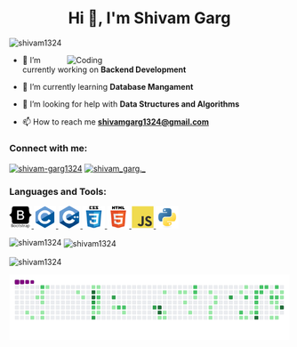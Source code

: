 <h1 align="center">Hi 👋, I'm Shivam Garg</h1>
<p align="left"> <img src="https://komarev.com/ghpvc/?username=shivam1324&label=Profile%20views&color=0e75b6&style=flat" alt="shivam1324" /> </p>
<img align="right" alt="Coding" width="400" src="https://camo.githubusercontent.com/e4a569755580f96dce0e6d65bc761e0d9aef0fecae524ec73a1b0be60fc934fa/68747470733a2f2f7777772e6d79676f2e67652f75706c6f6164732f626c6f672f313538343032333739352e6a7067">

- 🔭 I’m currently working on **Backend Development**

- 🌱 I’m currently learning **Database Mangament**


- 🤝 I’m looking for help with **Data Structures and Algorithms**

- 📫 How to reach me **shivamgarg1324@gmail.com**

<h3 align="left">Connect with me:</h3>
<p align="left">
<a href="https://linkedin.com/in/shivam-garg1324" target="blank"><img align="center" src="https://raw.githubusercontent.com/rahuldkjain/github-profile-readme-generator/master/src/images/icons/Social/linked-in-alt.svg" alt="shivam-garg1324" height="30" width="40" /></a>
<a href="https://instagram.com/shivam_garg._" target="blank"><img align="center" src="https://raw.githubusercontent.com/rahuldkjain/github-profile-readme-generator/master/src/images/icons/Social/instagram.svg" alt="shivam_garg._" height="30" width="40" /></a>
</p>

<h3 align="left">Languages and Tools:</h3>
<p align="left"> <a href="https://getbootstrap.com" target="_blank"> <img src="https://raw.githubusercontent.com/devicons/devicon/master/icons/bootstrap/bootstrap-plain-wordmark.svg" alt="bootstrap" width="40" height="40"/> </a> <a href="https://www.cprogramming.com/" target="_blank"> <img src="https://raw.githubusercontent.com/devicons/devicon/master/icons/c/c-original.svg" alt="c" width="40" height="40"/> </a> <a href="https://www.w3schools.com/cpp/" target="_blank"> <img src="https://raw.githubusercontent.com/devicons/devicon/master/icons/cplusplus/cplusplus-original.svg" alt="cplusplus" width="40" height="40"/> </a> <a href="https://www.w3schools.com/css/" target="_blank"> <img src="https://raw.githubusercontent.com/devicons/devicon/master/icons/css3/css3-original-wordmark.svg" alt="css3" width="40" height="40"/> </a> <a href="https://www.w3.org/html/" target="_blank"> <img src="https://raw.githubusercontent.com/devicons/devicon/master/icons/html5/html5-original-wordmark.svg" alt="html5" width="40" height="40"/> </a> <a href="https://developer.mozilla.org/en-US/docs/Web/JavaScript" target="_blank"> <img src="https://raw.githubusercontent.com/devicons/devicon/master/icons/javascript/javascript-original.svg" alt="javascript" width="40" height="40"/> </a> <a href="https://www.python.org" target="_blank"> <img src="https://raw.githubusercontent.com/devicons/devicon/master/icons/python/python-original.svg" alt="python" width="40" height="40"/> </a> </p>

<p><img align="left" src="https://github-readme-stats.vercel.app/api/top-langs?username=shivam1324&show_icons=true&locale=en&layout=compact" alt="shivam1324" /></p>

<p>&nbsp;<img align="center" src="https://github-readme-stats.vercel.app/api?username=shivam1324&show_icons=true&locale=en" alt="shivam1324" /></p>

<p><img align="center" src="https://github-readme-streak-stats.herokuapp.com/?user=shivam1324&" alt="shivam1324" /></p>

![snake gif](https://github.com/shivam1324/shivam1324/blob/output/github-contribution-grid-snake.gif)
